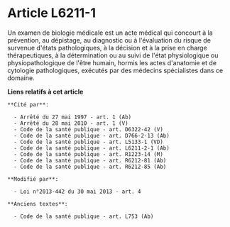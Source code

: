 # Article L6211-1

Un examen de biologie médicale est un acte médical qui concourt à la prévention, au dépistage, au diagnostic ou à
l'évaluation du risque de survenue d'états pathologiques, à la décision et à la prise en charge thérapeutiques, à la
détermination ou au suivi de l'état physiologique ou physiopathologique de l'être humain, hormis les actes d'anatomie et de
cytologie pathologiques, exécutés par des médecins spécialistes dans ce domaine.

**Liens relatifs à cet article**

	**Cité par**:

	  - Arrêté du 27 mai 1997 - art. 1 (Ab)
	  - Arrêté du 28 mai 2010 - art. 1 (V)
	  - Code de la santé publique - art. D6322-42 (V)
	  - Code de la santé publique - art. D766-2-13 (Ab)
	  - Code de la santé publique - art. L5133-1 (VD)
	  - Code de la santé publique - art. L6211-2-1 (Ab)
	  - Code de la santé publique - art. R1223-14 (M)
	  - Code de la santé publique - art. R6212-81 (Ab)
	  - Code de la santé publique - art. R6212-85 (Ab)

	**Modifié par**:

	  - Loi n°2013-442 du 30 mai 2013 - art. 4

	**Anciens textes**:

	  - Code de la santé publique - art. L753 (Ab)
